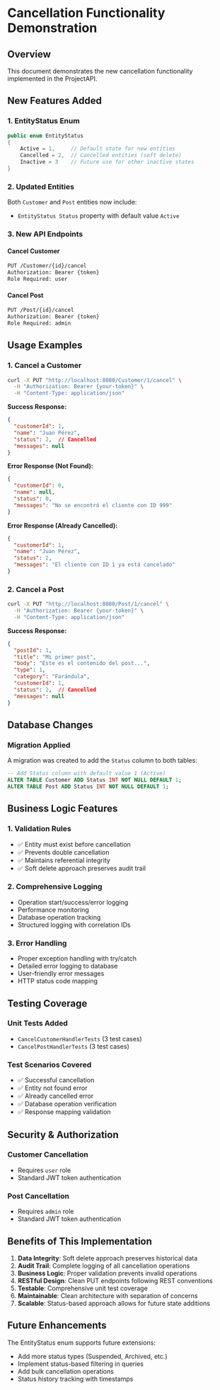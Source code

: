 # Cancellation Functionality Demonstration

## Overview
This document demonstrates the new cancellation functionality implemented in the ProjectAPI.

## New Features Added

### 1. EntityStatus Enum
```csharp
public enum EntityStatus
{
    Active = 1,     // Default state for new entities
    Cancelled = 2,  // Cancelled entities (soft delete)
    Inactive = 3    // Future use for other inactive states
}
```

### 2. Updated Entities
Both `Customer` and `Post` entities now include:
- `EntityStatus Status` property with default value `Active`

### 3. New API Endpoints

#### Cancel Customer
```bash
PUT /Customer/{id}/cancel
Authorization: Bearer {token}
Role Required: user
```

#### Cancel Post  
```bash
PUT /Post/{id}/cancel
Authorization: Bearer {token}  
Role Required: admin
```

## Usage Examples

### 1. Cancel a Customer
```bash
curl -X PUT "http://localhost:8080/Customer/1/cancel" \
  -H "Authorization: Bearer {your-token}" \
  -H "Content-Type: application/json"
```

**Success Response:**
```json
{
  "customerId": 1,
  "name": "Juan Pérez",
  "status": 2,  // Cancelled
  "messages": null
}
```

**Error Response (Not Found):**
```json
{
  "customerId": 0,
  "name": null,
  "status": 0,
  "messages": "No se encontró el cliente con ID 999"
}
```

**Error Response (Already Cancelled):**
```json
{
  "customerId": 1,
  "name": "Juan Pérez", 
  "status": 2,
  "messages": "El cliente con ID 1 ya está cancelado"
}
```

### 2. Cancel a Post
```bash
curl -X PUT "http://localhost:8080/Post/1/cancel" \
  -H "Authorization: Bearer {your-token}" \
  -H "Content-Type: application/json"
```

**Success Response:**
```json
{
  "postId": 1,
  "title": "Mi primer post",
  "body": "Este es el contenido del post...",
  "type": 1,
  "category": "Farándula",
  "customerId": 1,
  "status": 2,  // Cancelled
  "messages": null
}
```

## Database Changes

### Migration Applied
A migration was created to add the `Status` column to both tables:

```sql
-- Add Status column with default value 1 (Active)
ALTER TABLE Customer ADD Status INT NOT NULL DEFAULT 1;
ALTER TABLE Post ADD Status INT NOT NULL DEFAULT 1;
```

## Business Logic Features

### 1. Validation Rules
- ✅ Entity must exist before cancellation
- ✅ Prevents double cancellation
- ✅ Maintains referential integrity
- ✅ Soft delete approach preserves audit trail

### 2. Comprehensive Logging
- Operation start/success/error logging
- Performance monitoring
- Database operation tracking  
- Structured logging with correlation IDs

### 3. Error Handling
- Proper exception handling with try/catch
- Detailed error logging to database
- User-friendly error messages
- HTTP status code mapping

## Testing Coverage

### Unit Tests Added
- `CancelCustomerHandlerTests` (3 test cases)
- `CancelPostHandlerTests` (3 test cases)

### Test Scenarios Covered
- ✅ Successful cancellation
- ✅ Entity not found error
- ✅ Already cancelled error
- ✅ Database operation verification
- ✅ Response mapping validation

## Security & Authorization

### Customer Cancellation
- Requires `user` role
- Standard JWT token authentication

### Post Cancellation  
- Requires `admin` role
- Standard JWT token authentication

## Benefits of This Implementation

1. **Data Integrity**: Soft delete approach preserves historical data
2. **Audit Trail**: Complete logging of all cancellation operations
3. **Business Logic**: Proper validation prevents invalid operations
4. **RESTful Design**: Clean PUT endpoints following REST conventions
5. **Testable**: Comprehensive unit test coverage
6. **Maintainable**: Clean architecture with separation of concerns
7. **Scalable**: Status-based approach allows for future state additions

## Future Enhancements

The EntityStatus enum supports future extensions:
- Add more status types (Suspended, Archived, etc.)
- Implement status-based filtering in queries
- Add bulk cancellation operations
- Status history tracking with timestamps